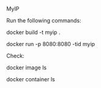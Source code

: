 MyIP

Run the following commands:

docker build -t myip .

docker run -p 8080:8080 -tid myip




Check:

docker image ls

docker container ls